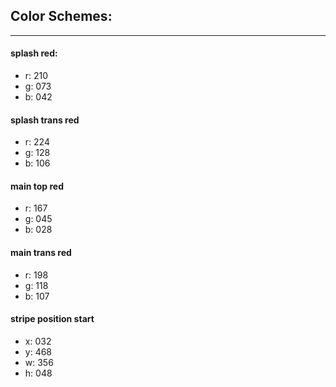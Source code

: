 ## Color Schemes:

-----

#### splash red:

* r: 210
* g: 073
* b: 042

#### splash trans red

* r: 224
* g: 128
* b: 106

#### main top red

* r: 167
* g: 045
* b: 028

#### main trans red

* r: 198
* g: 118
* b: 107

#### stripe position start

* x: 032
* y: 468
* w: 356
* h: 048
